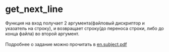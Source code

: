 # get_next_line

Функция на вход получает 2 аргумента(файловый дискриптор и указатель на строку), и возвращает строку(до переноса строки, либо до конца файла) во второй аргумент.<br><br>
Подробнее о задание можно прочитать в [en.subject.pdf](https://github.com/Vologdin11/get_next_line/blob/main/en.subject.pdf)
